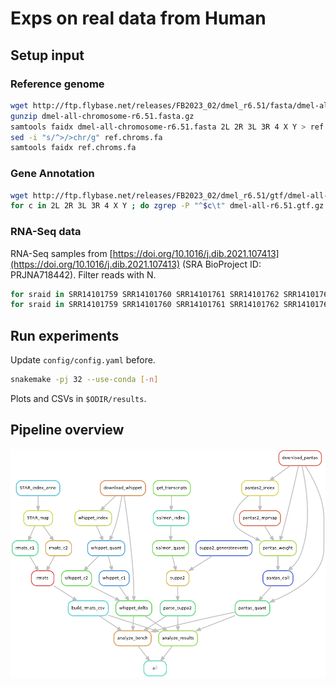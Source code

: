 # Exps on real data from Human

## Setup input

### Reference genome
``` sh
wget http://ftp.flybase.net/releases/FB2023_02/dmel_r6.51/fasta/dmel-all-chromosome-r6.51.fasta.gz
gunzip dmel-all-chromosome-r6.51.fasta.gz
samtools faidx dmel-all-chromosome-r6.51.fasta 2L 2R 3L 3R 4 X Y > ref.chroms.fa
sed -i "s/^>/>chr/g" ref.chroms.fa
samtools faidx ref.chroms.fa
```

### Gene Annotation
``` sh
wget http://ftp.flybase.net/releases/FB2023_02/dmel_r6.51/gtf/dmel-all-r6.51.gtf.gz
for c in 2L 2R 3L 3R 4 X Y ; do zgrep -P "^$c\t" dmel-all-r6.51.gtf.gz ; done > genes.gtf
```

### RNA-Seq data
RNA-Seq samples from [https://doi.org/10.1016/j.dib.2021.107413](https://doi.org/10.1016/j.dib.2021.107413) (SRA BioProject ID: PRJNA718442). Filter reads with N.
``` sh
for sraid in SRR14101759 SRR14101760 SRR14101761 SRR14101762 SRR14101763 SRR14101764 ; do fasterq-dump -p -3 $sraid ; gzip "$sraid"_1.fastq ; gzip "$sraid"_2.fastq ; done
for sraid in SRR14101759 SRR14101760 SRR14101761 SRR14101762 SRR14101763 SRR14101764 ; do fastp -i "${sraid}"_1.fastq.gz -I "${sraid}"_2.fastq.gz -o "${sraid}"_l150_1_clean.fq.gz -O "${sraid}"_l150_2_clean.fq.gz -n 0 ; done
```

## Run experiments
Update `config/config.yaml` before.
``` sh
snakemake -pj 32 --use-conda [-n]
```

Plots and CSVs in `$ODIR/results`.

## Pipeline overview
![Pipeline rules](rules.png)
